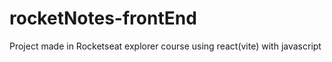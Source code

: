 # rocketNotes-frontEnd
 Project made in Rocketseat explorer course using react(vite) with javascript
